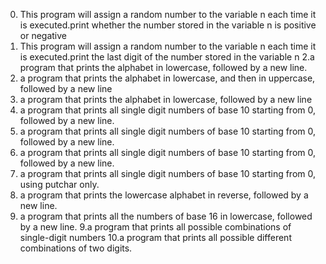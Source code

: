 0. This program will assign a random number to the variable n each time it is executed.print whether the number stored in the variable n is positive or negative
1. This program will assign a random number to the variable n each time it is executed.print the last digit of the number stored in the variable n
2.a program that prints the alphabet in lowercase, followed by a new line. 
3. a program that prints the alphabet in lowercase, and then in uppercase, followed by a new line
4. a program that prints the alphabet in lowercase, followed by a new line
5.  a program that prints all single digit numbers of base 10 starting from 0, followed by a new line.
5.  a program that prints all single digit numbers of base 10 starting from 0, followed by a new line.
5.  a program that prints all single digit numbers of base 10 starting from 0, followed by a new line.
6.  a program that prints all single digit numbers of base 10 starting from 0, using putchar only.
7.  a program that prints the lowercase alphabet in reverse, followed by a new line.
8.  a program that prints all the numbers of base 16 in lowercase, followed by a new line.
9.a program that prints all possible combinations of single-digit numbers
10.a program that prints all possible different combinations of two digits.
